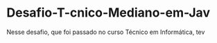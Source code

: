 # Desafio-T-cnico-Mediano-em-Jav
Nesse desafio, que foi passado no curso Técnico em Informática, tev
